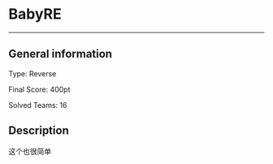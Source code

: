 # BabyRE

---------

## General information

Type: Reverse

Final Score: 400pt

Solved Teams: 16

## Description

这个也很简单